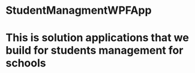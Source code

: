 # StudentManagmentWPFApp

# This is solution applications that we build for students management for schools
